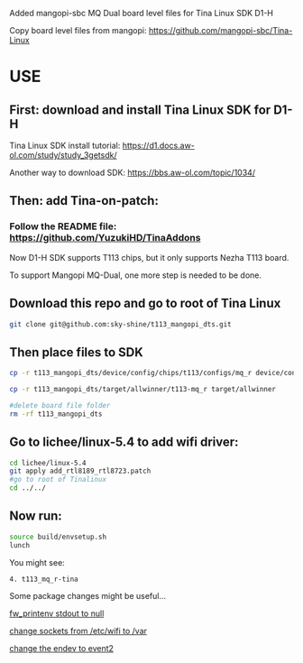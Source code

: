Added mangopi-sbc MQ Dual board level files for Tina Linux SDK D1-H

Copy board level files from mangopi: https://github.com/mangopi-sbc/Tina-Linux


# USE

## First: download and install Tina Linux SDK for D1-H

Tina Linux SDK install tutorial: https://d1.docs.aw-ol.com/study/study_3getsdk/

Another way to download SDK: https://bbs.aw-ol.com/topic/1034/

## Then: add Tina-on-patch: 

### Follow the README file: https://github.com/YuzukiHD/TinaAddons

Now D1-H SDK supports T113 chips, but it only supports Nezha T113 board.

To support Mangopi MQ-Dual, one more step is needed to be done.

## Download this repo and go to root of Tina Linux

``` sh
git clone git@github.com:sky-shine/t113_mangopi_dts.git
```
## Then place files to SDK

``` sh
cp -r t113_mangopi_dts/device/config/chips/t113/configs/mq_r device/config/chips/t113/configs

cp -r t113_mangopi_dts/target/allwinner/t113-mq_r target/allwinner

#delete board file folder
rm -rf t113_mangopi_dts
``` 

## Go to lichee/linux-5.4 to add wifi driver:
``` sh
cd lichee/linux-5.4
git apply add_rtl8189_rtl8723.patch
#go to root of Tinalinux
cd ../../
```
## Now run:

``` sh
source build/envsetup.sh
lunch
```
You might see:
``` sh
4. t113_mq_r-tina
``` 

Some package changes might be useful...

[fw_printenv stdout to null](https://github.com/mangopi-sbc/tina-package/commit/7f4072cfded97aef8d6ace123056f9f8a7dcebfc)

[change sockets from /etc/wifi to /var](https://github.com/mangopi-sbc/tina-package/commit/4a81e6d966dec48163d68ec35942d5fc1ef94e87)

[change the endev to event2](https://github.com/mangopi-sbc/tina-package/commit/5fc4928fb92380939a024b02127c8715d74212db)
